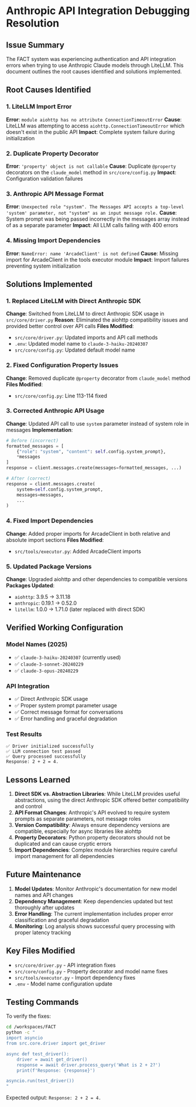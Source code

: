 # Anthropic API Integration Debugging Resolution

## Issue Summary
The FACT system was experiencing authentication and API integration errors when trying to use Anthropic Claude models through LiteLLM. This document outlines the root causes identified and solutions implemented.

## Root Causes Identified

### 1. LiteLLM Import Error
**Error**: `module aiohttp has no attribute ConnectionTimeoutError`
**Cause**: LiteLLM was attempting to access `aiohttp.ConnectionTimeoutError` which doesn't exist in the public API
**Impact**: Complete system failure during initialization

### 2. Duplicate Property Decorator
**Error**: `'property' object is not callable`
**Cause**: Duplicate `@property` decorators on the `claude_model` method in `src/core/config.py`
**Impact**: Configuration validation failures

### 3. Anthropic API Message Format
**Error**: `Unexpected role "system". The Messages API accepts a top-level 'system' parameter, not "system" as an input message role.`
**Cause**: System prompt was being passed incorrectly in the messages array instead of as a separate parameter
**Impact**: All LLM calls failing with 400 errors

### 4. Missing Import Dependencies
**Error**: `NameError: name 'ArcadeClient' is not defined`
**Cause**: Missing import for ArcadeClient in the tools executor module
**Impact**: Import failures preventing system initialization

## Solutions Implemented

### 1. Replaced LiteLLM with Direct Anthropic SDK
**Change**: Switched from LiteLLM to direct Anthropic SDK usage in `src/core/driver.py`
**Reason**: Eliminated the aiohttp compatibility issues and provided better control over API calls
**Files Modified**:
- `src/core/driver.py`: Updated imports and API call methods
- `.env`: Updated model name to `claude-3-haiku-20240307`
- `src/core/config.py`: Updated default model name

### 2. Fixed Configuration Property Issues
**Change**: Removed duplicate `@property` decorator from `claude_model` method
**Files Modified**:
- `src/core/config.py`: Line 113-114 fixed

### 3. Corrected Anthropic API Usage
**Change**: Updated API call to use `system` parameter instead of system role in messages
**Implementation**:
```python
# Before (incorrect)
formatted_messages = [
    {"role": "system", "content": self.config.system_prompt},
    *messages
]
response = client.messages.create(messages=formatted_messages, ...)

# After (correct)
response = client.messages.create(
    system=self.config.system_prompt,
    messages=messages,
    ...
)
```

### 4. Fixed Import Dependencies
**Change**: Added proper imports for ArcadeClient in both relative and absolute import sections
**Files Modified**:
- `src/tools/executor.py`: Added ArcadeClient imports

### 5. Updated Package Versions
**Change**: Upgraded aiohttp and other dependencies to compatible versions
**Packages Updated**:
- `aiohttp`: 3.9.5 → 3.11.18
- `anthropic`: 0.19.1 → 0.52.0
- `litellm`: 1.0.0 → 1.71.0 (later replaced with direct SDK)

## Verified Working Configuration

### Model Names (2025)
- ✅ `claude-3-haiku-20240307` (currently used)
- ✅ `claude-3-sonnet-20240229`
- ✅ `claude-3-opus-20240229`

### API Integration
- ✅ Direct Anthropic SDK usage
- ✅ Proper system prompt parameter usage
- ✅ Correct message format for conversations
- ✅ Error handling and graceful degradation

### Test Results
```
✅ Driver initialized successfully
✅ LLM connection test passed
✅ Query processed successfully
Response: 2 + 2 = 4.
```

## Lessons Learned

1. **Direct SDK vs. Abstraction Libraries**: While LiteLLM provides useful abstractions, using the direct Anthropic SDK offered better compatibility and control
2. **API Format Changes**: Anthropic's API evolved to require system prompts as separate parameters, not message roles
3. **Version Compatibility**: Always ensure dependency versions are compatible, especially for async libraries like aiohttp
4. **Property Decorators**: Python property decorators should not be duplicated and can cause cryptic errors
5. **Import Dependencies**: Complex module hierarchies require careful import management for all dependencies

## Future Maintenance

1. **Model Updates**: Monitor Anthropic's documentation for new model names and API changes
2. **Dependency Management**: Keep dependencies updated but test thoroughly after updates
3. **Error Handling**: The current implementation includes proper error classification and graceful degradation
4. **Monitoring**: Log analysis shows successful query processing with proper latency tracking

## Key Files Modified

- `src/core/driver.py` - API integration fixes
- `src/core/config.py` - Property decorator and model name fixes  
- `src/tools/executor.py` - Import dependency fixes
- `.env` - Model name configuration update

## Testing Commands

To verify the fixes:
```bash
cd /workspaces/FACT
python -c "
import asyncio
from src.core.driver import get_driver

async def test_driver():
    driver = await get_driver()
    response = await driver.process_query('What is 2 + 2?')
    print(f'Response: {response}')

asyncio.run(test_driver())
"
```

Expected output: `Response: 2 + 2 = 4.`